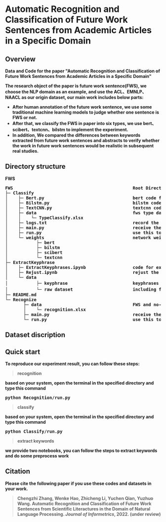 # Automatic Recognition and Classification of Future Work Sentences from Academic Articles in a Specific Domain

## Overview
<b> Data and Code for the paper "Automatic Recognition and Classification of Future Work Sentences from Academic Articles in a Specific Domain"

The research object of the paper is future work sentence(FWS), we choose the NLP domain as an example, and use the ACL、EMNLP、NAACL as our origin dataset, our main work includes below parts:
* After human annotation of the future work sentence, we use some traditional machine learning models to judge whether one sentence is FWS or not.
* After that, we classify the FWS in paper into six types, we use bert、scibert、textcnn、bilstm to implement the experiment.
* In addition, We compared the differences between keywords extracted from future work sentences and abstracts to verify whether
the work in future work sentences would be realistic in subsequent real studies.

## Directory structure
FWS
<pre>
FWS                                              Root Directory
├─ Classify
│    ├─ Bert.py                                  bert code for FWS type classify
│    ├─ Bilstm.py                                bilstm code for FWS type classify
│    ├─ TextCNN.py                               textcnn code for FWS type classify
│    ├─ data                                     fws type dataset
│    │    └─ TypeClassify.xlsx
│    ├─ logs.txt                                 record the model training result
│    ├─ main.py                                  receive the command parameter and chooses the model to train
│    ├─ run.py                                   use this to reproduce our result
│    └─ weights                                  network weights
│           ├─ bert
│           ├─ bilstm
│           ├─ scibert
│           └─ textcnn
├─ ExtractKeyphrase
│    ├─ ExtractKeyphrases.ipynb                  code for extracting keyphrases from FWS and abstract in paper
│    ├─ Rejust.ipynb                             rejust the extract result
│    └─ data
│           ├─ keyphrase                         keyphrases file, include:before rejust(xlsx)、after rejust(JSON)
│           └─ raw dataset 						 including fws、abstract and title、stopwords, and so on
├─ README.md
└─ Recognize
       ├─ data                                   FWS and no-FWS dataset
       │    └─ recognition.xlsx
       ├─ main.py                                receive the command parameter and chooses the model to train
       └─ run.py                                 use this to reproduce our result
</pre>

## Dataset discription

## Quick start
To reproduce our experiment result, you can follow these steps:

> recognition 

based on your system, open the terminal in the specified directory and type this command
<pre>python Recognition/run.py </pre>

> classify

based on your system, open the terminal in the specified directory and type this command
<pre>python Classify/run.py</pre>

> extract keywords

we provide two notebooks, you can follow the steps to extract keywords and do some preprocess work

## Citation
Please cite the following paper if you use these codes and datasets in your work.

> Chengzhi Zhang, Wenke Hao, Zhicheng Li, Yuchen Qian, Yuzhuo Wang. Automatic Recognition and Classification of Future Work Sentences from Scientific Literactures in the Domain of Natural Language Processing. *Journal of Informetrics*, 2022. (under review)
